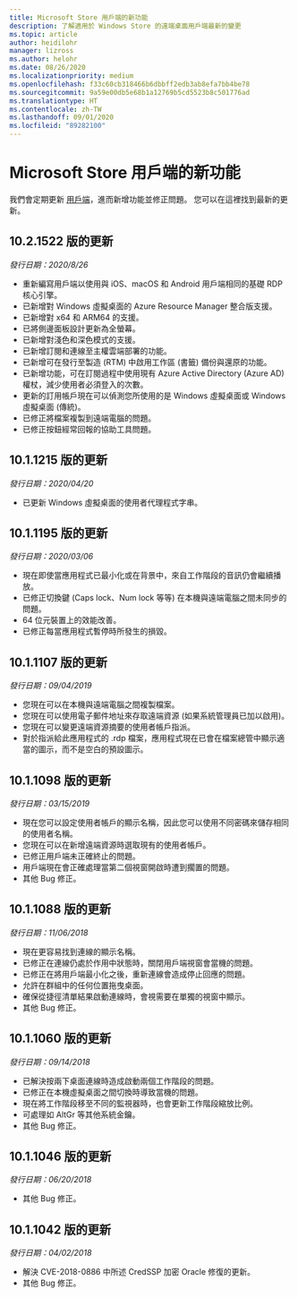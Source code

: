 ```yaml
---
title: Microsoft Store 用戶端的新功能
description: 了解適用於 Windows Store 的遠端桌面用戶端最新的變更
ms.topic: article
author: heidilohr
manager: lizross
ms.author: helohr
ms.date: 08/26/2020
ms.localizationpriority: medium
ms.openlocfilehash: f33c60cb318466b6dbbff2edb3ab8efa7bb4be78
ms.sourcegitcommit: 9a59e00db5e68b1a12769b5cd5523b8c501776ad
ms.translationtype: HT
ms.contentlocale: zh-TW
ms.lasthandoff: 09/01/2020
ms.locfileid: "89282100"
---
```

# <a name="whats-new-in-the-microsoft-store-client"></a>Microsoft Store 用戶端的新功能

我們會定期更新 [ 用戶端](windows.md)，進而新增功能並修正問題。 您可以在這裡找到最新的更新。

## <a name="updates-for-version-1021522"></a>10.2.1522 版的更新

*發行日期：2020/8/26*

- 重新編寫用戶端以使用與 iOS、macOS 和 Android 用戶端相同的基礎 RDP 核心引擎。
- 已新增對 Windows 虛擬桌面的 Azure Resource Manager 整合版支援。
- 已新增對 x64 和 ARM64 的支援。
- 已將側邊面板設計更新為全螢幕。
- 已新增對淺色和深色模式的支援。
- 已新增訂閱和連線至主權雲端部署的功能。
- 已新增可在發行至製造 (RTM) 中啟用工作區 (書籤) 備份與還原的功能。
- 已新增功能，可在訂閱過程中使用現有 Azure Active Directory (Azure AD) 權杖，減少使用者必須登入的次數。
- 更新的訂用帳戶現在可以偵測您所使用的是 Windows 虛擬桌面或 Windows 虛擬桌面 (傳統)。
- 已修正將檔案複製到遠端電腦的問題。
- 已修正按鈕經常回報的協助工具問題。

## <a name="updates-for-version-1011215"></a>10.1.1215 版的更新

*發行日期：2020/04/20*

- 已更新 Windows 虛擬桌面的使用者代理程式字串。

## <a name="updates-for-version-1011195"></a>10.1.1195 版的更新

*發行日期：2020/03/06*

- 現在即使當應用程式已最小化或在背景中，來自工作階段的音訊仍會繼續播放。
- 已修正切換鍵 (Caps lock、Num lock 等等) 在本機與遠端電腦之間未同步的問題。
- 64 位元裝置上的效能改善。
- 已修正每當應用程式暫停時所發生的損毀。

## <a name="updates-for-version-1011107"></a>10.1.1107 版的更新

*發行日期：09/04/2019*

- 您現在可以在本機與遠端電腦之間複製檔案。
- 您現在可以使用電子郵件地址來存取遠端資源 (如果系統管理員已加以啟用)。
- 您現在可以變更遠端資源摘要的使用者帳戶指派。
- 對於指派給此應用程式的 .rdp 檔案，應用程式現在已會在檔案總管中顯示適當的圖示，而不是空白的預設圖示。

## <a name="updates-for-version-1011098"></a>10.1.1098 版的更新

*發行日期：03/15/2019*

- 現在您可以設定使用者帳戶的顯示名稱，因此您可以使用不同密碼來儲存相同的使用者名稱。
- 您現在可以在新增遠端資源時選取現有的使用者帳戶。
- 已修正用戶端未正確終止的問題。
- 用戶端現在會正確處理當第二個視窗開啟時遭到擱置的問題。
- 其他 Bug 修正。

## <a name="updates-for-version-1011088"></a>10.1.1088 版的更新

*發行日期：11/06/2018*

- 現在更容易找到連線的顯示名稱。
- 已修正在連線仍處於作用中狀態時，關閉用戶端視窗會當機的問題。
- 已修正在將用戶端最小化之後，重新連線會造成停止回應的問題。
- 允許在群組中的任何位置拖曳桌面。
- 確保從捷徑清單結果啟動連線時，會視需要在單獨的視窗中顯示。
- 其他 Bug 修正。

## <a name="updates-for-version-1011060"></a>10.1.1060 版的更新

*發行日期：09/14/2018*

- 已解決按兩下桌面連線時造成啟動兩個工作階段的問題。
- 已修正在本機虛擬桌面之間切換時導致當機的問題。
- 現在將工作階段移至不同的監視器時，也會更新工作階段縮放比例。
- 可處理如 AltGr 等其他系統金鑰。
- 其他 Bug 修正。

## <a name="updates-for-version-1011046"></a>10.1.1046 版的更新

*發行日期：06/20/2018*

- 其他 Bug 修正。

## <a name="updates-for-version-1011042"></a>10.1.1042 版的更新

*發行日期：04/02/2018*

- 解決 CVE-2018-0886 中所述 CredSSP 加密 Oracle 修復的更新。
- 其他 Bug 修正。
